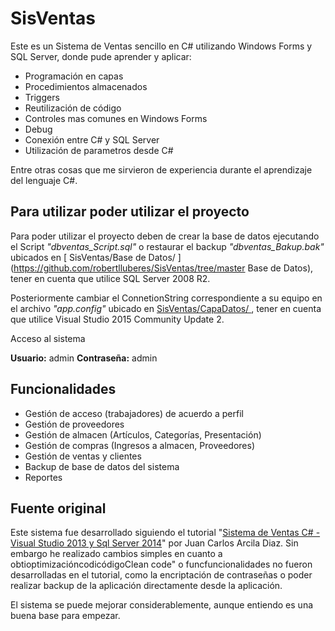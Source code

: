 # SisVentas
Este es un Sistema de Ventas sencillo en C# utilizando Windows Forms y SQL Server, donde pude aprender y aplicar:
* Programación en capas
* Procedimientos almacenados
* Triggers
* Reutilización de código
* Controles mas comunes en Windows Forms
* Debug
* Conexión entre C# y SQL Server
* Utilización de parametros desde C#

Entre otras cosas que me sirvieron de experiencia durante el aprendizaje del lenguaje C#.

## Para utilizar poder utilizar el proyecto 
Para poder utilizar el proyecto deben de crear la base de datos ejecutando el Script _"dbventas_Script.sql"_ o restaurar el backup _"dbventas_Bakup.bak"_ ubicados en [ SisVentas/Base de Datos/ ](https://github.com/robertlluberes/SisVentas/tree/master Base de Datos), tener en cuenta que utilice SQL Server 2008 R2.

Posteriormente cambiar el ConnetionString correspondiente a su equipo en el archivo _"app.config"_ ubicado en [ SisVentas/CapaDatos/
](https://github.com/robertlluberes/SisVentas/tree/master/CapaDatos), tener en cuenta que utilice Visual Studio 2015 Community Update 2.

Acceso al sistema

**Usuario:** admin
**Contraseña:** admin

## Funcionalidades
* Gestión de acceso (trabajadores) de acuerdo a perfil
* Gestión de proveedores
* Gestión de almacen (Artículos, Categorías, Presentación)
* Gestión de compras (Ingresos a almacen, Proveedores)
* Gestión de ventas y clientes
* Backup de base de datos del sistema
* Reportes

## Fuente original
Este sistema fue desarrollado siguiendo el tutorial "[Sistema de Ventas C# - Visual Studio 2013 y Sql Server 2014](https://www.youtube.com/playlist?list=PLZPrWDz1Molqn16IORKg8nFYTejgYCHJp)" por Juan Carlos Arcila Diaz. Sin embargo he realizado cambios simples en cuanto a obtioptimizacióncodicódigoClean code" o funcfuncionalidades no fueron desarrolladas en el tutorial, como la encriptación de contraseñas o poder realizar backup de la aplicación directamente desde la aplicación.

El sistema se puede mejorar considerablemente, aunque entiendo es una buena base para empezar.
